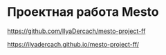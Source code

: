 # Проектная работа Mesto
https://github.com/IlyaDercach/mesto-project-ff

https://ilyadercach.github.io/mesto-project-ff/

